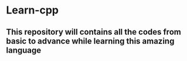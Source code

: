 # Learn-cpp

## This repository will contains all the codes from basic to advance while learning this amazing language  
